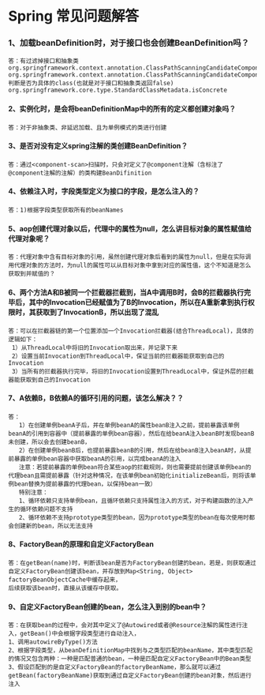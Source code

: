 # Spring 常见问题解答

### 1、加载beanDefinition时，对于接口也会创建BeanDefinition吗？
    答：有过滤掉接口和抽象类
    org.springframework.context.annotation.ClassPathScanningCandidateComponentProvider.findCandidateComponents
    org.springframework.context.annotation.ClassPathScanningCandidateComponentProvider.isCandidateComponent(org.springframework.beans.factory.annotation.AnnotatedBeanDefinition)
    判断是否为具体的class(也就是对于接口和抽象类返回false)
    org.springframework.core.type.StandardClassMetadata.isConcrete

#### 2、实例化时，是会将beanDefinitionMap中的所有的定义都创建对象吗？
    答：对于非抽象类、非延迟加载、且为单例模式的类进行创建

#### 3、是否对没有定义spring注解的类创建BeanDefinition？
    答：通过<component-scan>扫描时，只会对定义了@component注解（含标注了@component注解的注解）的类构建BeanDifinition

#### 4、依赖注入时，字段类型定义为接口的字段，是怎么注入的？
    答：1)根据字段类型获取所有的beanNames

#### 5、aop创建代理对象以后，代理中的属性为null，怎么讲目标对象的属性赋值给代理对象呢？
    答：代理对象中含有目标对象的引用，虽然创建代理对象后看到的属性为null，但是在实际调用代理对象的方法时，为null的属性可以从目标对象中拿到对应的属性值，这个不知道是怎么获取到并赋值的？

#### 6、两个方法A和B被同一个拦截器拦截到，当A中调用B时，会B的拦截器执行完毕后，其中的Invocation已经赋值为了B的Invocation，所以在A重新拿到执行权限时，其获取到了InvocationB，所以出现了混乱
    答：可以在拦截器链的第一个位置添加一个Invocation拦截器(结合ThreadLocal)，具体的逻辑如下：
     1）从ThreadLocal中将旧的Invocation取出来，并记录下来
     2）设置当前Invocation到ThreadLocal中，保证当前的拦截器能获取到自己的Invocation
     3）当所有的拦截器执行完毕，将旧的Invocation设置到ThreadLocal中，保证外层的拦截器能获取到自己的Invocation

#### 7、A依赖B，B依赖A的循环引用的问题，该怎么解决？？
    答：
       1）在创建单例beanA子后，并在单例beanA的属性beanB注入之前，提前暴露该单例beanA的引用到容器中（提前暴露的单例bean容器），然后在给beanA注入beanB时发现beanB未创建，所以会去创建beanB，
       2）在创建单例beanB后，也提前暴露beanB的引用，然后在给beanB注入beanA时，从提前暴露的单例bean容器中获取beanA的引用，以完成beanA的注入
       注意：若提前暴露的单例bean符合某些aop的拦截规则，则也需要提前创建该单例bean的代理bean且需提前暴露（针对这种情况，在该单例bean初始化initializeBean后，则将该单例bean替换为提前暴露的代理bean，以保持bean一致）
       特别注意：
       1、循环依赖只支持单例bean，且循环依赖只支持属性注入的方式，对于构建函数的注入产生的循环依赖问题不支持
       2、循环依赖不支持prototype类型的bean，因为prototype类型的bean在每次使用时都会创建新的bean，所以无法支持

#### 8、FactoryBean的原理和自定义FactoryBean
    答：在getBean(name)时，判断该bean是否为FactoryBean创建的bean，若是，则获取通过自定义FactoryBean创建该bean，并存放到Map<String, Object> factoryBeanObjectCache中缓存起来，
    后续获取该bean时，直接从该缓存中获取。
    
#### 9、自定义FactoryBean创建的bean，怎么注入到别的bean中？
    答：在获取bean的过程中，会对其中定义了@Autowired或者@Resource注解的属性进行注入，getBean()中会根据字段类型进行自动注入，
    1、调用autowireByType()方法
    2、根据字段类型，从beanDefinitionMap中找到与之类型匹配的beanName，其中类型匹配的情况又包含两种：一种是匹配普通的bean，一种是匹配自定义FactoryBean中的Bean类型
    3、假设匹配到的是自定义FactoryBean的factoryBeanName，那么就可以通过getBean(factoryBeanName)获取到通过自定义FactoryBean创建的bean对象，然后进行注入


